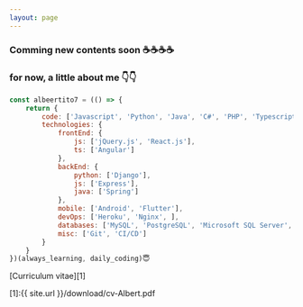 ```yaml
---
layout: page
---
```


### Comming new contents soon ☕☕☕☕
### for now, a little about me 👇👇

```js
const albeertito7 = (() => {
    return {
        code: ['Javascript', 'Python', 'Java', 'C#', 'PHP', 'Typescript', 'Kotlin', 'Dart', 'C', 'C++'],
        technologies: {
            frontEnd: {
                js: ['jQuery.js', 'React.js'],
                ts: ['Angular']
            },
            backEnd: {
                python: ['Django'],
                js: ['Express'],
                java: ['Spring']
            },
            mobile: ['Android', 'Flutter'],
            devOps: ['Heroku', 'Nginx', ],
            databases: ['MySQL', 'PostgreSQL', 'Microsoft SQL Server', 'Firebase Realtime DB', 'Cloud Firestore', 'MongoDB'],
            misc: ['Git', 'CI/CD']
        }
    }
})(always_learning, daily_coding)😇
```

[Curriculum vitae][1]

[1]:{{ site.url }}/download/cv-Albert.pdf